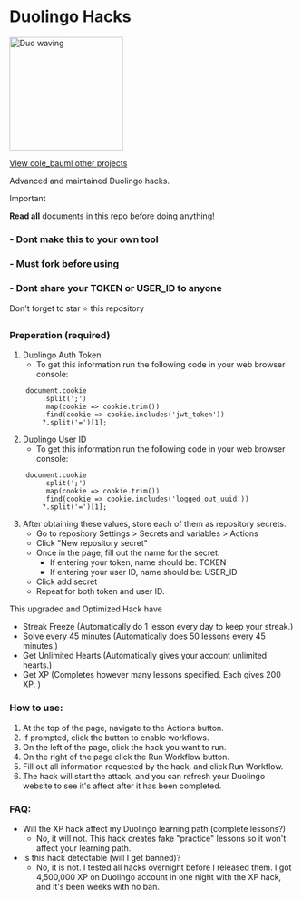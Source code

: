 # Duolingo Hacks
<img src="https://raw.githubusercontent.com/blurskydev/DUOS/main/gui-asset/duolingo-love-icon.png" alt="Duo waving" width="200px">

[View cole_bauml other projects](https://github.com/cole-bauml)

Advanced and maintained Duolingo hacks.

> [!IMPORTANT]
> **Read all** documents in this repo before doing anything!
> 
> ### - Dont make this to your own tool
> ### - Must fork before using
> ### - Dont share your TOKEN or USER_ID to anyone
> Don't forget to star ⭐ this repository


### Preperation (required)
1. Duolingo Auth Token
    - To get this information run the following code in your web browser console:
```
    document.cookie
        .split(';')
        .map(cookie => cookie.trim())
        .find(cookie => cookie.includes('jwt_token'))
        ?.split('=')[1];
```
2. Duolingo User ID
    - To get this information run the following code in your web browser console:
```
    document.cookie
        .split(';')
        .map(cookie => cookie.trim())
        .find(cookie => cookie.includes('logged_out_uuid'))
        ?.split('=')[1];
```
3. After obtaining these values, store each of them as repository secrets. 
    - Go to repository Settings > Secrets and variables > Actions
    - Click "New repository secret"
    - Once in the page, fill out the name for the secret.
        - If entering your token, name should be: TOKEN
        - If entering your user ID, name should be: USER_ID
    - Click add secret
    - Repeat for both token and user ID.


This upgraded and Optimized Hack have
- Streak Freeze (Automatically do 1 lesson every day to keep your streak.)
- Solve every 45 minutes (Automatically does 50 lessons every 45 minutes.)
- Get Unlimited Hearts (Automatically gives your account unlimited hearts.)
- Get XP (Completes however many lessons specified. Each gives 200 XP. )

### How to use:
1. At the top of the page, navigate to the Actions button. 
2. If prompted, click the button to enable workflows.
3. On the left of the page, click the hack you want to run. 
4. On the right of the page click the Run Workflow button. 
5. Fill out all information requested by the hack, and click Run Workflow.
6. The hack will start the attack, and you can refresh your Duolingo website to see it's affect after it has been completed.

### FAQ:
- Will the XP hack affect my Duolingo learning path (complete lessons?)
    - No, it will not. This hack creates fake "practice" lessons so it won't affect your learning path.
- Is this hack detectable (will I get banned)?
    - No, it is not. I tested all hacks overnight before I released them. I got 4,500,000 XP on Duolingo account in one night with the XP hack, and it's been weeks with no ban.
